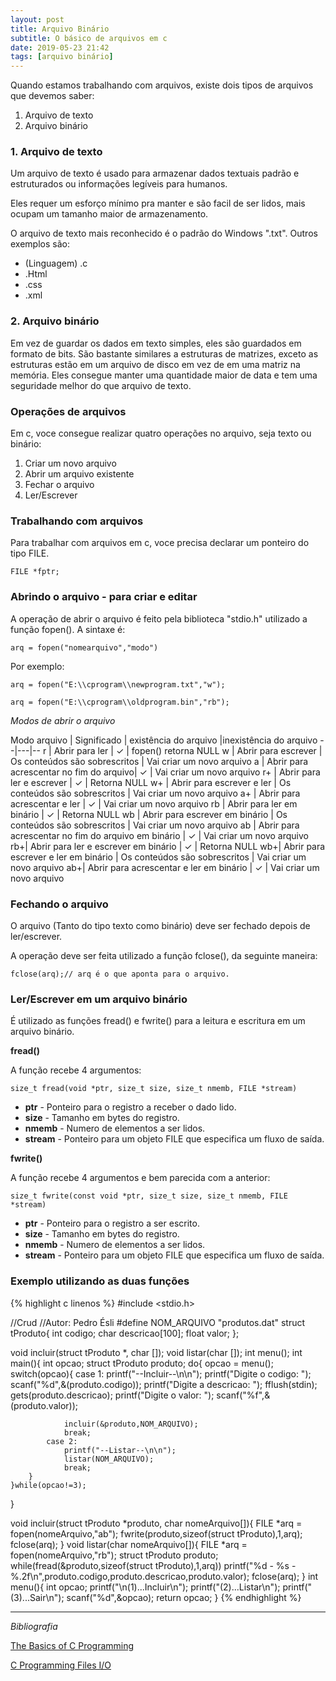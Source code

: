 ```yaml
---
layout: post
title: Arquivo Binário
subtitle: O básico de arquivos em c
date: 2019-05-23 21:42
tags: [arquivo binário]
---
```

Quando estamos trabalhando com arquivos, existe dois tipos de arquivos que devemos saber:
1. Arquivo de texto
2. Arquivo binário

### 1. Arquivo de texto
Um arquivo de texto é usado para armazenar dados textuais padrão e estruturados ou informações legíveis para humanos.

Eles requer um esforço mínimo pra manter e são facil de ser lidos, mais ocupam um tamanho maior de armazenamento.

O arquivo de texto mais reconhecido é o padrão do Windows ".txt". Outros exemplos são:
- (Linguagem) .c
- .Html
- .css
- .xml

### 2. Arquivo binário
Em vez de guardar os dados em texto simples, eles são guardados em formato de bits. São bastante similares a estruturas de matrizes, exceto as estruturas estão em um arquivo de disco em vez de em uma matriz na memória. Eles consegue manter uma quantidade maior de data e tem uma seguridade melhor do que arquivo de texto.



### Operações de arquivos
Em c, voce consegue realizar quatro operações no arquivo, seja texto ou binário:

1. Criar um novo arquivo
2. Abrir um arquivo existente
3. Fechar o arquivo
4. Ler/Escrever

### Trabalhando com arquivos
Para trabalhar com arquivos em c, voce precisa declarar um ponteiro do tipo FILE.
```
FILE *fptr;
```
### Abrindo o arquivo - para criar e editar

A operação de abrir o arquivo é feito pela biblioteca "stdio.h" utilizado a função fopen(). A sintaxe é:
```
arq = fopen("nomearquivo","modo")
```
Por exemplo:
```
arq = fopen("E:\\cprogram\\newprogram.txt","w");

arq = fopen("E:\\cprogram\\oldprogram.bin","rb");
```
_Modos de abrir o arquivo_

Modo arquivo | Significado  | existência do arquivo |inexistência do arquivo
--|---|--
r  | Abrir para ler | ✓ | fopen() retorna NULL
w  | Abrir  para escrever | Os conteúdos são sobrescritos | Vai criar um novo arquivo
a  | Abrir para acrescentar no fim do arquivo| ✓ | Vai criar um novo arquivo
r+ | Abrir para ler e escrever | ✓ | Retorna NULL
w+ | Abrir para escrever e ler | Os conteúdos são sobrescritos | Vai criar um novo arquivo
a+ | Abrir para acrescentar e ler | ✓ |  Vai criar um novo arquivo
rb | Abrir para ler em binário | ✓ | Retorna NULL
wb | Abrir para escrever em binário | Os conteúdos são sobrescritos | Vai criar um novo arquivo
ab | Abrir para acrescentar no fim do arquivo em binário | ✓ | Vai criar um novo arquivo
rb+| Abrir para ler e escrever em binário | ✓ | Retorna NULL
wb+| Abrir para escrever e ler em binário | Os conteúdos são sobrescritos | Vai criar um novo arquivo
ab+| Abrir para acrescentar e ler em binário | ✓ |  Vai criar um novo arquivo

### Fechando o arquivo
O arquivo (Tanto do tipo texto como binário) deve ser fechado depois de ler/escrever.

A operação deve ser feita utilizado a função fclose(), da seguinte maneira:

```
fclose(arq);// arq é o que aponta para o arquivo.
```

### Ler/Escrever em um arquivo binário
É utilizado as funções fread() e fwrite() para a leitura e escritura em um arquivo binário.

**fread()**

A função recebe 4 argumentos:
```
size_t fread(void *ptr, size_t size, size_t nmemb, FILE *stream)
```
- **ptr** - Ponteiro para o registro a receber o dado lido.
- **size** - Tamanho em bytes do registro.
- **nmemb** - Numero de elementos a ser lidos.
- **stream** - Ponteiro para um objeto FILE que especifica um fluxo de saída.

**fwrite()**

A função recebe 4 argumentos e bem parecida com a anterior:
```
size_t fwrite(const void *ptr, size_t size, size_t nmemb, FILE *stream)
```
- **ptr** - Ponteiro para o registro a ser escrito.
- **size** - Tamanho em bytes do registro.
- **nmemb** - Numero de elementos a ser lidos.
- **stream** - Ponteiro para um objeto FILE que especifica um fluxo de saída.

### Exemplo utilizando as duas funções
{% highlight c linenos %}
#include <stdio.h>

//Crud
//Autor: Pedro Ésli
#define NOM_ARQUIVO "produtos.dat"
struct tProduto{
	int codigo;
	char descricao[100];
	float valor;
};

void incluir(struct tProduto *, char []);
void listar(char []);
int menu();
int main(){
	int opcao;
	struct tProduto produto;
	do{
		opcao = menu();
		switch(opcao){
			case 1:
				printf("--Incluir--\n\n");
				printf("Digite o codigo: ");
				scanf("%d",&(produto.codigo));
				printf("Digite a descricao: ");
				fflush(stdin);
				gets(produto.descricao);
				printf("Digite o valor: ");
				scanf("%f",&(produto.valor));

				incluir(&produto,NOM_ARQUIVO);
				break;
			case 2:
				printf("--Listar--\n\n");
				listar(NOM_ARQUIVO);
				break;
		}
	}while(opcao!=3);
}

void incluir(struct tProduto *produto, char nomeArquivo[]){
	FILE *arq = fopen(nomeArquivo,"ab");
	fwrite(produto,sizeof(struct tProduto),1,arq);
	fclose(arq);
}
void listar(char nomeArquivo[]){
	FILE *arq = fopen(nomeArquivo,"rb");
	struct tProduto produto;
	while(fread(&produto,sizeof(struct tProduto),1,arq))
		printf("%d - %s - %.2f\n",produto.codigo,produto.descricao,produto.valor);
	fclose(arq);
}
int menu(){
	int opcao;
	printf("\n(1)...Incluir\n");
	printf("(2)...Listar\n");
	printf("(3)...Sair\n");
	scanf("%d",&opcao);
	return opcao;
}
{% endhighlight %}
___
_Bibliografia_

[The Basics of C Programming](https://computer.howstuffworks.com/c39.htm)

[C Programming Files I/O](https://www.programiz.com/c-programming/c-file-input-output)
